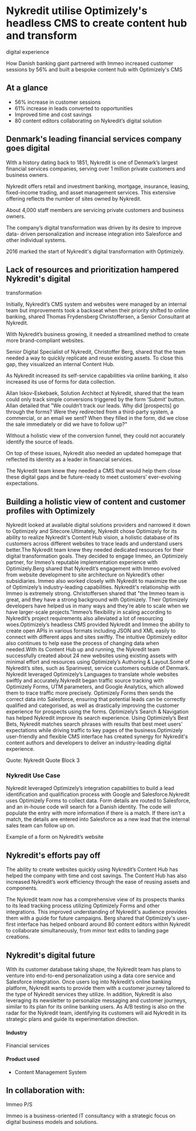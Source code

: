 # Nykredit utilise Optimizely's headless CMS to create content hub and transform

digital experience

How Danish banking giant partnered with Immeo increased customer sessions by 56%
and built a bespoke content hub with Optimizely's CMS

## At a glance

- 56% increase in customer sessions
- 61% increase in leads converted to opportunities
- Improved time and cost savings
- 80 content editors collaborating on Nykredit’s digital solution

## Denmark's leading financial services company goes digital

With a history dating back to 1851, Nykredit is one of Denmark’s largest
financial services companies, serving over 1 million private customers and
business owners.

Nykredit offers retail and investment banking, mortgage, insurance, leasing,
fixed-income trading, and asset management services. This extensive offering
reflects the number of sites owned by Nykredit.

About 4,000 staff members are servicing private customers and business owners.

The company’s digital transformation was driven by its desire to improve data-
driven personalization and increase integration into Salesforce and other
individual systems.

2016 marked the start of Nykredit's digital transformation with Optimizely.

## Lack of resources and prioritization hampered Nykredit's digital

transformation

Initially, Nykredit’s CMS system and websites were managed by an internal team
but improvements took a backseat when their priority shifted to online banking,
shared Thomas Frydensberg Christoffersen, a Senior Consultant at Nykredit.

With Nykredit’s business growing, it needed a streamlined method to create more
brand-compliant websites.

Senior Digital Specialist of Nykredit, Christoffer Berg, shared that the team
needed a way to quickly replicate and reuse existing assets. To close this gap,
they visualized an internal Content Hub.

As Nykredit increased its self-service capabilities via online banking, it also
increased its use of forms for data collection.

Allan Iskov-Eskebaek, Solution Architect at Nykredit, shared that the team could
only track simple conversions triggered by the form ‘Submit’ button. Allan
detailed that "We couldn’t track our leads. Why did [prospects] go through the
forms? Were they redirected from a third-party system, a commercial, or an email
we sent? When they filled in the form, did we close the sale immediately or did
we have to follow up?"

Without a holistic view of the conversion funnel, they could not accurately
identify the source of leads.

On top of these issues, Nykredit also needed an updated homepage that reflected
its identity as a leader in financial services.

The Nykredit team knew they needed a CMS that would help them close these
digital gaps and be future-ready to meet customers’ ever-evolving expectations.

## Building a holistic view of content and customer profiles with Optimizely

Nykredit looked at available digital solutions providers and narrowed it down to
Optimizely and Sitecore.Ultimately, Nykredit chose Optimizely for its ability to
realize Nykredit's Content Hub vision, a holistic database of its customers
across different websites to trace leads and understand users better.The
Nykredit team knew they needed dedicated resources for their digital
transformation goals. They decided to engage Immeo, an Optimizely partner, for
Immeo’s reputable implementation experience with Optimizely.Berg shared that
Nykredit’s engagement with Immeo evolved from website development to site
architecture on Nykredit’s other subsidiaries. Immeo also worked closely with
Nykredit to maximize the use of Optimizely’s industry-leading capabilities.
Nykredit's relationship with Immeo is extremely strong. Christoffersen shared
that "the Immeo team is great, and they have a strong background with
Optimizely. Their Optimizely developers have helped us in many ways and they’re
able to scale when we have larger-scale projects."Immeo’s flexibility in scaling
according to Nykredit’s project requirements also alleviated a lot of resourcing
woes.Optimizely’s headless CMS provided Nykredit and Immeo the ability to create
open APIs in various formats including JSON and XML easily to connect with
different apps and sites swiftly. The intuitive Optimizely editor also continues
to help ease the process of changing data when needed.With its Content Hub up
and running, the Nykredit team successfully created about 24 new websites using
existing assets with minimal effort and resources using Optimizely’s Authoring &
Layout.Some of Nykredit’s sites, such as Sparinvest, service customers outside
of Denmark. Nykredit leveraged Optimizely’s Languages to translate whole
websites swiftly and accurately.Nykredit began traffic source tracking with
Optimizely Forms, UTM parameters, and Google Analytics, which allowed them to
trace traffic more precisely. Optimizely Forms then sends the correct data into
Salesforce, ensuring that potential leads can be correctly qualified and
categorised, as well as drastically improving the customer experience for
prospects using the forms. Optimizely’s Search & Navigation has helped Nykredit
improve its search experience. Using Optimizely’s Best Bets, Nykredit matches
search phrases with results that best meet users’ expectations while driving
traffic to key pages of the business.Optimizely user-friendly and flexible CMS
interface has created synergy for Nykredit's content authors and developers to
deliver an industry-leading digital experience.

Quote: Nykredit Quote Block 3

### Nykredit Use Case

Nykredit leveraged Optimizely’s integration capabilities to build a lead
identification and qualification process with Google and Salesforce.Nykredit
uses Optimizely Forms to collect data. Form details are routed to Salesforce,
and an in-house code will search for a Danish identity. The code will populate
the entry with more information if there is a match. If there isn’t a match, the
details are entered into Salesforce as a new lead that the internal sales team
can follow up on.

Example of a form on Nykredit’s website

## Nykredit's efforts pay off

The ability to create websites quickly using Nykredit’s Content Hub has helped
the company with time and cost savings. The Content Hub has also increased
Nykredit’s work efficiency through the ease of reusing assets and components.

The Nykredit team now has a comprehensive view of its prospects thanks to its
lead tracking process utilizing Optimizely Forms and other integrations. This
improved understanding of Nykredit's audience provides them with a guide for
future campaigns. Berg shared that Optimizely's user-first interface has helped
onboard around 80 content editors within Nykredit to collaborate simultaneously,
from minor text edits to landing page creations.

## Nykredit's digital future

With its customer database taking shape, the Nykredit team has plans to venture
into end-to-end personalization using a data core service and Salesforce
integration. Once users log into Nykredit’s online banking platform, Nykredit
wants to provide them with a customer journey tailored to the type of Nykredit
services they utilize. In addition, Nykredit is also leveraging its newsletter
to personalize messaging and customer journeys, similar to its plan for its
online banking users. As A/B testing is also on the radar for the Nykredit team,
identifying its customers will aid Nykredit in its strategic plans and guide its
experimentation direction.

#### Industry

Financial services

#### Product used

- Content Management System

## In collaboration with:

Immeo P/S

Immeo is a business-oriented IT consultancy with a strategic focus on digital
business models and solutions.
